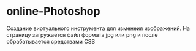 # online-Photoshop
Создание виртуального инструмента для изменеия изображений. 
На страницу загружается файл формата jpg или png и после
обрабатывается средствами CSS
